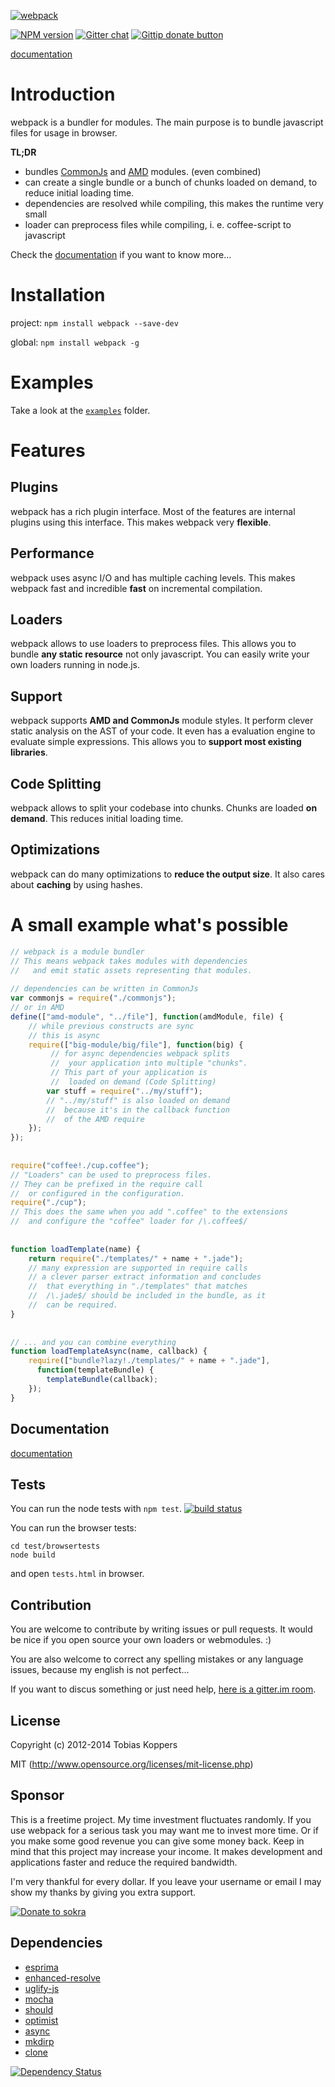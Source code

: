 [![webpack](http://webpack.github.io/assets/logo.png)](http://webpack.github.io)

[![NPM version](https://badge.fury.io/js/webpack.png)](http://badge.fury.io/js/webpack) [![Gitter chat](http://img.shields.io/gitter/webpack/webpack.png)](https://gitter.im/webpack/webpack) [![Gittip donate button](http://img.shields.io/gittip/sokra.png)](https://www.gittip.com/sokra/)

[documentation](http://webpack.github.io/docs/?utm_source=github&utm_medium=readme&utm_campaign=top)

# Introduction

webpack is a bundler for modules. The main purpose is to bundle javascript files for usage in browser.

**TL;DR**

* bundles [CommonJs](http://www.commonjs.org/specs/modules/1.0/) and [AMD](https://github.com/amdjs/amdjs-api/wiki/AMD) modules. (even combined)
* can create a single bundle or a bunch of chunks loaded on demand, to reduce initial loading time.
* dependencies are resolved while compiling, this makes the runtime very small
* loader can preprocess files while compiling, i. e. coffee-script to javascript

Check the [documentation](http://webpack.github.io/docs/?utm_source=github&utm_medium=readme&utm_campaign=trdr) if you want to know more...

# Installation

project:
`npm install webpack --save-dev`

global:
`npm install webpack -g`

# Examples

Take a look at the [`examples`](https://github.com/webpack/webpack/tree/master/examples) folder.



# Features

## Plugins

webpack has a rich plugin interface. Most of the features are internal plugins using this interface. This makes webpack very **flexible**.

## Performance

webpack uses async I/O and has multiple caching levels. This makes webpack fast and incredible **fast** on incremental compilation.

## Loaders

webpack allows to use loaders to preprocess files. This allows you to bundle **any static resource** not only javascript. You can easily write your own loaders running in node.js.

## Support

webpack supports **AMD and CommonJs** module styles. It perform clever static analysis on the AST of your code. It even has a evaluation engine to evaluate simple expressions. This allows you to **support most existing libraries**.

## Code Splitting

webpack allows to split your codebase into chunks. Chunks are loaded **on demand**. This reduces initial loading time.

## Optimizations

webpack can do many optimizations to **reduce the output size**. It also cares about **caching** by using hashes.



# A small example what's possible

``` javascript
// webpack is a module bundler
// This means webpack takes modules with dependencies
//   and emit static assets representing that modules.
 
// dependencies can be written in CommonJs
var commonjs = require("./commonjs");
// or in AMD
define(["amd-module", "../file"], function(amdModule, file) {
	// while previous constructs are sync
	// this is async
	require(["big-module/big/file"], function(big) {
		 // for async dependencies webpack splits
		 //  your application into multiple "chunks".
		 // This part of your application is
		 //  loaded on demand (Code Splitting)
		var stuff = require("../my/stuff");
		// "../my/stuff" is also loaded on demand
		//  because it's in the callback function
		//  of the AMD require
	});
});
 
 
require("coffee!./cup.coffee");
// "Loaders" can be used to preprocess files.
// They can be prefixed in the require call
//  or configured in the configuration.
require("./cup");
// This does the same when you add ".coffee" to the extensions
//  and configure the "coffee" loader for /\.coffee$/
 
 
function loadTemplate(name) {
	return require("./templates/" + name + ".jade");
	// many expression are supported in require calls
	// a clever parser extract information and concludes
	//  that everything in "./templates" that matches
	//  /\.jade$/ should be included in the bundle, as it
	//  can be required.
}
 
 
// ... and you can combine everything
function loadTemplateAsync(name, callback) {
	require(["bundle?lazy!./templates/" + name + ".jade"], 
	  function(templateBundle) {
		templateBundle(callback);
	});
}
```



## Documentation

[documentation](http://webpack.github.io/docs/?utm_source=github&utm_medium=readme&utm_campaign=documentation)



## Tests

You can run the node tests with `npm test`. [![build status](https://secure.travis-ci.org/webpack/webpack.png)](http://travis-ci.org/webpack/webpack)

You can run the browser tests:

```
cd test/browsertests
node build
```

and open `tests.html` in browser.



## Contribution

You are welcome to contribute by writing issues or pull requests.
It would be nice if you open source your own loaders or webmodules. :)

You are also welcome to correct any spelling mistakes or any language issues, because my english is not perfect...

If you want to discus something or just need help, [here is a gitter.im room](https://gitter.im/webpack/webpack).


## License

Copyright (c) 2012-2014 Tobias Koppers

MIT (http://www.opensource.org/licenses/mit-license.php)


## Sponsor

This is a freetime project. My time investment fluctuates randomly. If you use webpack for a serious task you may want me to invest more time. Or if you make some good revenue you can give some money back. Keep in mind that this project may increase your income. It makes development and applications faster and reduce the required bandwidth.

I'm very thankful for every dollar. If you leave your username or email I may show my thanks by giving you extra support.

[![Donate to sokra](http://img.shields.io/dontate/sokra.png)](http://sokra.github.io/)


## Dependencies

* [esprima](http://esprima.org/)
* [enhanced-resolve](https://github.com/webpack/enhanced-resolve)
* [uglify-js](https://github.com/mishoo/UglifyJS)
* [mocha](https://github.com/visionmedia/mocha)
* [should](https://github.com/visionmedia/should.js)
* [optimist](https://github.com/substack/node-optimist)
* [async](https://github.com/caolan/async)
* [mkdirp](https://github.com/substack/node-mkdirp)
* [clone](https://github.com/pvorb/node-clone)

[![Dependency Status](https://david-dm.org/webpack/webpack.png)](https://david-dm.org/webpack/webpack)
